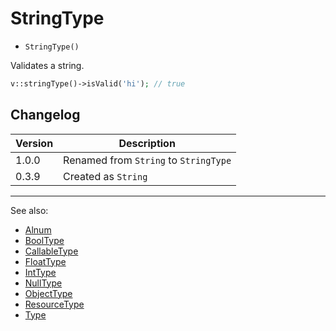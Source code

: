 # StringType

- `StringType()`

Validates a string.

```php
v::stringType()->isValid('hi'); // true
```

## Changelog

Version | Description
--------|-------------
  1.0.0 | Renamed from `String` to `StringType`
  0.3.9 | Created as `String`

***
See also:

- [Alnum](Alnum.md)
- [BoolType](BoolType.md)
- [CallableType](CallableType.md)
- [FloatType](FloatType.md)
- [IntType](IntType.md)
- [NullType](NullType.md)
- [ObjectType](ObjectType.md)
- [ResourceType](ResourceType.md)
- [Type](Type.md)
